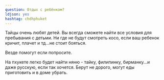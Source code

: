 ```yaml
---
question: Отдых с ребёнком?
ldjson: yes
hashtag: chdhphuket
---
```


Тайцы очень любят детей. Вы всегда сможете найти все условия для пребывания с детьми. Ни где не будут смотреть косо, если ваш ребенок кричит, плачет и тд...не стоит бояться.

Везде помогут если попросите. 

На пхукете легко будет найти няню - тайку, филипинку, бирманку...и даже русскую, если так хочется.  Берут не дорого, могут еды приготовить и в доме убрать.
